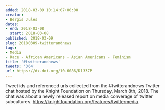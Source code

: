```yaml
---
added: 2018-03-09 10:14:07+00:00
creator:
- Bergis Jules
dates:
- end: 2018-03-08
  start: 2018-03-08
published: 2018-03-09
slug: 20180309-twitterandnews
tags:
- Media
- Race - African Americans - Asian Americans - Feminism
title: '#twitterandnews'
tweets: '364'
url: https://dx.doi.org/10.6086/D1337P
---
```


Tweet ids and referenced urls collected from the #twitterandnews Twitter chat hosted by the Knight Foundation on Thursday, March 8th, 2018. The chat was about a newly released report on media converage of twitter subcultures. https://knightfoundation.org/features/twittermedia

